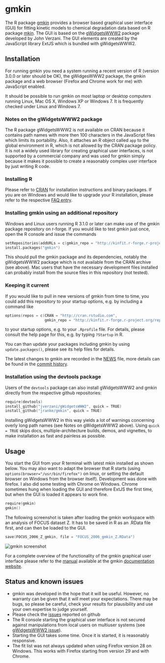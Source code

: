 # gmkin

The R package [gmkin](http://kinfit.r-forge.r-project.org/gmkin_static) 
provides a browser based graphical user interface (GUI) for
fitting kinetic models to chemical degradation data based on R package
[mkin](http://github.com/jranke/mkin). The GUI is based on the 
[gWidgetsWWW2](http://github.com/jverzani/gWidgetsWWW2) package developed by
John Verzani. The GUI elements are created by the JavaScript library
ExtJS which is bundled with gWidgetsWWW2.

## Installation

For running gmkin you need a system running a recent version of R (version
3.0.0 or later should be OK), the gWidgesWWW2 package, the gmkin package and a
web browser (Firefox and Chrome work for me) with JavaScript enabled.

It should be possible to run gmkin on most laptop or desktop computers running
Linux, Mac OS X, Windows XP or Windows 7. It is frequently checked under Linux and
Windows 7.

### Notes on the gWidgetsWWW2 package

The R package gWidgetsWWW2 is not available on CRAN because it contains 
path names with more then 100 characters in the JavaScript files which limits
its portability.  Also, it attaches an R object called `app` to the global
environment in R, which is not allowed by the CRAN package policy. It is not
a widely used library for creating graphical user interfaces, is not supported 
by a commercial company and was used for gmkin simply because it makes it
possible to create a reasonably complex user interface by just writing R code.

### Installing R

Please refer to [CRAN](http://cran.r-project.org) for installation instructions
and binary packages. If you are on Windows and would like to upgrade your R 
installation, please refer to the respective [FAQ entry](http://cran.r-project.org/bin/windows/base/rw-FAQ.html#What_0027s-the-best-way-to-upgrade_003f).

### Installing gmkin using an additional repository

Windows and Linux users running R 3.1.0 or later can make use of the gmkin
package repository on r-forge. If you would like to test gmkin just once, open
the R console and issue the commands

```s
setRepositories(addURLs = c(gmkin_repo = "http://kinfit.r-forge.r-project.org/repo"))
install.packages("gmkin")
```

This should pull the gmkin package and its dependencies, notably the
gWidgetsWWW2 package which is not available from the CRAN archive (see above).
Mac users that have the necessary development files installed can probably 
install from the source files in this repository (not tested).

### Keeping it current

If you would like to pull in new versions of gmkin from time to time, you could
add this repository to your startup options, e.g. by including a command like

```s
options(repos = c(CRAN = "http://cran.rstudio.com", 
                  gmkin_repo = "http://kinfit.r-forge.r-project.org/repo"))
```

to your startup options, e.g. to your `.Rprofile` file. For details, please
consult the help page for this, e.g. by typing `?Startup` in R.

You can than update your packages including gmkin by using `update.packages()`,
please see its help files for details.

The latest changes to gmkin are recorded in the 
[NEWS](https://github.com/jranke/gmkin/blob/master/NEWS.md) file,
more details can be found in the 
[commit history](https://github.com/jranke/gmkin/commits/master).


### Installation using the devtools package

Users of the `devtools` package can also install gWidgetsWWW2 and gmkin directly from
the respective github repositories:

```s
require(devtools)
install_github("jverzani/gWidgetsWWW2", quick = TRUE)
install_github("jranke/gmkin", quick = TRUE)
```

Installing gWidgetsWWW2 in this way yields a lot of warnings concerning overly
long path names (see Notes on gWidgetsWWW2 above).  Using `quick = TRUE` skips
docs, multiple-architecture builds, demos, and vignettes, to make installation
as fast and painless as possible.

## Usage

You start the GUI from your R terminal with latest mkin installed as shown below. 
You may also want to adapt the browser that R starts (using
`options(browser="/usr/bin/firefox")` on linux, or setting the default browser
on Windows from the browser itself). Development was done with firefox. I also
did some testing with Chrome on Windows. Chrome sometimes hung when loading
the GUI and therefore ExtJS the first time, but when the GUI is loaded it appears
to work fine.

```s
require(gmkin)
gmkin()
```

The following screenshot is taken after loading the gmkin workspace with
an analysis of FOCUS dataset Z. It has to be saved in R as an .RData file
first, and can then be loaded to the GUI.

```s
save(FOCUS_2006_Z_gmkin, file = "FOCUS_2006_gmkin_Z.RData")
```

![gmkin screenshot](gmkin_screenshot.png)

For a complete overview of the functionality of the gmkin graphical user
interface please refer to the 
[manual](http://kinfit.r-forge.r-project.org/gmkin_static/vignettes/gmkin_manual.html)
available at the gmkin [documentation website](http://kinfit.r-forge.r-project.org/gmkin_static).

## Status and known issues

- gmkin was developed in the hope that it will be useful. However, no warranty can be 
  given that it will meet your expectations. There may be bugs, so please be
  careful, check your results for plausibility and use your own expertise to judge
  yourself.
- Please check the [issues](https://github.com/jranke/gmkin/issues) reported on github
- The R console starting the graphical user interface is not secured against manipulations
  from local users on multiuser systems 
  (see [gWidgetsWWW2 issue](https://github.com/jverzani/gWidgetsWWW2/issues/22)).
- Starting the GUI takes some time. Once it is started, it is reasonably responsive.
- The fit list was not always updated when using Firefox version 28 on Windows. This
  works with Firefox starting from version 29 and with Chrome.
